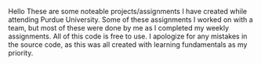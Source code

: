 Hello
These are some noteable projects/assignments I have created while attending Purdue University. 
Some of these assignments I worked on with a team, but most of these were done by me as I completed my weekly assignments. 
All of this code is free to use. I apologize for any mistakes in the source code, as this was all created with learning fundamentals as my priority.  
